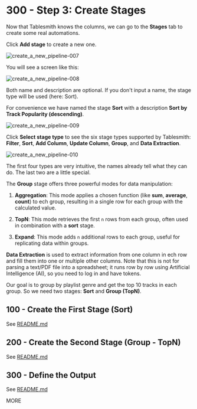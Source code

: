 # 300 - Step 3: Create Stages

Now that Tablesmith knows the columns, we can go to the **Stages** tab to create some real automations. 

Click **Add stage** to create a new one. 

![create_a_new_pipeline-007](https://github.com/user-attachments/assets/2ae3e253-b3d5-470a-b3b3-c633e6cfd88d)

You will see a screen like this:

![create_a_new_pipeline-008](https://github.com/user-attachments/assets/2145bad1-c56f-4bd9-a0e7-655f2386774d)

Both name and description are optional. If you don't input a name, the stage type will be used (here: Sort). 

For convenience we have named the stage **Sort** with a description **Sort by Track Popularity (descending)**.

![create_a_new_pipeline-009](https://github.com/user-attachments/assets/d73aca39-1b7c-4d9f-bd84-93f63b71fe7f)

Click **Select stage type** to see the six stage types supported by Tablesmith: **Filter**, **Sort**, **Add Column**, **Update Column**, **Group**, and **Data Extraction**.

![create_a_new_pipeline-010](https://github.com/user-attachments/assets/0b58aed3-3a65-48d6-888b-95de6e62a80b)

The first four types are very intuitive, the names already tell what they can do. The last two are a little special.

The **Group** stage offers three powerful modes for data manipulation:

1) **Aggregation**: This mode applies a chosen function (like **sum**, **average**, **count**) to ech group, resulting in a single row for each group with the calculated value.

2) **TopN**: This mode retrieves the first ```n``` rows from each group, often used in combination with a **sort** stage.

3) **Expand**: This mode adds ```n``` additional rows to each group, useful for replicating data within groups.

**Data Extraction** is used to extract information from one column in ech row and fill them into one or multiple other columns. Note that this is not for parsing a text/PDF file into a spreadsheet; it runs row by row using Artificial Intelligence (AI), so you need to log in and have tokens.

Our goal is to group by playlist genre and get the top 10 tracks in each group. So we need two stages: **Sort** and **Group (TopN)**.

## 100 - Create the First Stage (Sort)

See [README.md](./100/README.md)

## 200 - Create the Second Stage (Group - TopN)

See [README.md](./200/README.md)

## 300 - Define the Output

See [README.md](./300/README.md)

MORE
